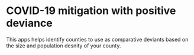 COVID-19 mitigation with positive deviance
====

This apps helps identify counties to use as comparative deviants based on the size and population desnity of your county.
